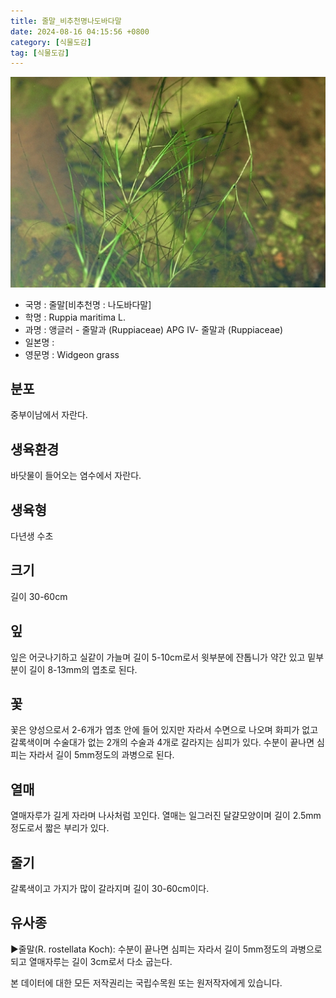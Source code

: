 ```yaml
---
title: 줄말_비추천명나도바다말
date: 2024-08-16 04:15:56 +0800
category: [식물도감]
tag: [식물도감]
---
```




![줄말[비추천명 : 나도바다말]](/assets/img/fileUpload/plants/basic/Potamogetonaceae/Ruppia/17511/1_th2.JPG)
- 국명 : 줄말[비추천명 : 나도바다말]
- 학명 : Ruppia maritima L.
- 과명 : 앵글러 - 줄말과 (Ruppiaceae) APG Ⅳ- 줄말과 (Ruppiaceae)
- 일본명 : 
- 영문명 : Widgeon grass


## 분포
중부이남에서 자란다.
## 생육환경
바닷물이 들어오는 염수에서 자란다.
## 생육형
다년생 수초
## 크기
길이 30-60cm
## 잎
잎은 어긋나기하고 실같이 가늘며 길이 5-10cm로서 윗부분에 잔톱니가 약간 있고 밑부분이 길이 8-13mm의 엽초로 된다.
## 꽃
꽃은 양성으로서 2-6개가 엽초 안에 들어 있지만 자라서 수면으로 나오며 화피가 없고 갈록색이며 수술대가 없는 2개의 수술과 4개로 갈라지는 심피가 있다. 수분이 끝나면 심피는 자라서 길이 5mm정도의 과병으로 된다.
## 열매
열매자루가 길게 자라며 나사처럼 꼬인다. 열매는 일그러진 달걀모양이며 길이 2.5mm정도로서 짧은 부리가 있다.
## 줄기
갈록색이고 가지가 많이 갈라지며 길이 30-60cm이다.
## 유사종
▶줄말(R. rostellata Koch): 수분이 끝나면 심피는 자라서 길이 5mm정도의 과병으로 되고 열매자루는 길이 3cm로서 다소 굽는다.






본 데이터에 대한 모든 저작권리는 국립수목원 또는 원저작자에게 있습니다.
